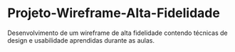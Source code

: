 # Projeto-Wireframe-Alta-Fidelidade
Desenvolvimento de um wireframe de alta fidelidade contendo técnicas de design e usabilidade aprendidas durante as aulas.
